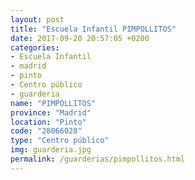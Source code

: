 ```yaml
---
layout: post
title: "Escuela Infantil PIMPOLLITOS"
date: 2017-09-20 20:57:05 +0200
categories:
- Escuela Infantil
- madrid
- pinto
- Centro público
- guarderia
name: "PIMPOLLITOS"
province: "Madrid"
location: "Pinto"
code: "28066028"
type: "Centro público"
img: guarderia.jpg
permalink: /guarderias/pimpollitos.html
---
```

